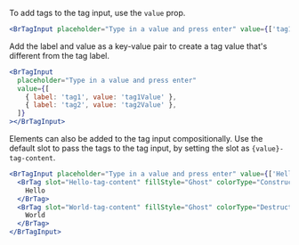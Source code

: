 To add tags to the tag input, use the `value` prop.

```jsx live
<BrTagInput placeholder="Type in a value and press enter" value={['tag1', 'tag2']}></BrTagInput>
```

Add the label and value as a key-value pair to create a tag value that's different from the tag label.

```jsx live
<BrTagInput
  placeholder="Type in a value and press enter"
  value={[
    { label: 'tag1', value: 'tag1Value' },
    { label: 'tag2', value: 'tag2Value' },
  ]}
></BrTagInput>
```

Elements can also be added to the tag input compositionally. Use the default slot to pass the tags to the tag input, by setting the slot as `{value}-tag-content`.

```jsx live
<BrTagInput placeholder="Type in a value and press enter" value={['Hello', 'World']}>
  <BrTag slot="Hello-tag-content" fillStyle="Ghost" colorType="Constructive">
    Hello
  </BrTag>
  <BrTag slot="World-tag-content" fillStyle="Ghost" colorType="Destructive">
    World
  </BrTag>
</BrTagInput>
```

